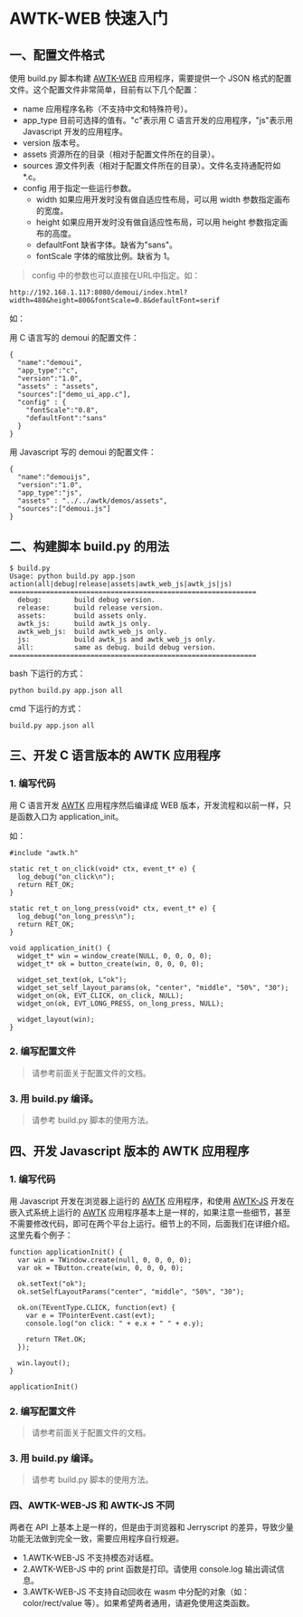 ﻿# AWTK-WEB 快速入门

## 一、配置文件格式

使用 build.py 脚本构建 [AWTK-WEB](https://github.com/zlgopen/awtk-web) 应用程序，需要提供一个 JSON 格式的配置文件。这个配置文件非常简单，目前有以下几个配置：

* name 应用程序名称（不支持中文和特殊符号）。
* app_type 目前可选择的值有。"c"表示用 C 语言开发的应用程序，"js"表示用 Javascript 开发的应用程序。
* version 版本号。
* assets 资源所在的目录（相对于配置文件所在的目录）。
* sources 源文件列表（相对于配置文件所在的目录）。文件名支持通配符如*.c。
* config 用于指定一些运行参数。
  * width 如果应用开发时没有做自适应性布局，可以用 width 参数指定画布的宽度。
  * height 如果应用开发时没有做自适应性布局，可以用 height 参数指定画布的高度。
  * defaultFont 缺省字体。缺省为"sans"。
  * fontScale 字体的缩放比例。缺省为 1。

> config 中的参数也可以直接在URL中指定。如：

```
http://192.168.1.117:8080/demoui/index.html?width=480&height=800&fontScale=0.8&defaultFont=serif
```

如：

用 C 语言写的 demoui 的配置文件：

```
{
  "name":"demoui",
  "app_type":"c",
  "version":"1.0",
  "assets" : "assets",
  "sources":["demo_ui_app.c"],
  "config" : {
    "fontScale":"0.8",
    "defaultFont":"sans"
  }
}
```

用 Javascript 写的 demoui 的配置文件：

```
{
  "name":"demouijs",
  "version":"1.0",
  "app_type":"js",
  "assets" : "../../awtk/demos/assets",
  "sources":["demoui.js"]
}
```

## 二、构建脚本 build.py 的用法

```
$ build.py
Usage: python build.py app.json action(all|debug|release|assets|awtk_web_js|awtk_js|js)
=============================================================
  debug:        build debug version.
  release:      build release version.
  assets:       build assets only.
  awtk_js:      build awtk_js only.
  awtk_web_js:  build awtk_web_js only.
  js:           build awtk_js and awtk_web_js only.
  all:          same as debug. build debug version.
=============================================================
```

bash 下运行的方式：
```
python build.py app.json all
```

cmd 下运行的方式：
```
build.py app.json all
```

## 三、开发 C 语言版本的 AWTK 应用程序

### 1. 编写代码

用 C 语言开发 [AWTK](https://github.com/zlgopen/awtk) 应用程序然后编译成 WEB 版本，开发流程和以前一样，只是函数入口为 application_init。

如：

```
#include "awtk.h"

static ret_t on_click(void* ctx, event_t* e) {
  log_debug("on_click\n");
  return RET_OK;
}

static ret_t on_long_press(void* ctx, event_t* e) {
  log_debug("on_long_press\n");
  return RET_OK;
}

void application_init() {
  widget_t* win = window_create(NULL, 0, 0, 0, 0);
  widget_t* ok = button_create(win, 0, 0, 0, 0);

  widget_set_text(ok, L"ok");
  widget_set_self_layout_params(ok, "center", "middle", "50%", "30");
  widget_on(ok, EVT_CLICK, on_click, NULL);
  widget_on(ok, EVT_LONG_PRESS, on_long_press, NULL);

  widget_layout(win);
}
```

### 2. 编写配置文件

> 请参考前面关于配置文件的文档。

### 3. 用 build.py 编译。

> 请参考 build.py 脚本的使用方法。

## 四、开发 Javascript 版本的 AWTK 应用程序

### 1. 编写代码

用 Javascript 开发在浏览器上运行的 [AWTK](https://github.com/zlgopen/awtk) 应用程序，和使用 [AWTK-JS](https://github.com/zlgopen/awtk-js)  开发在嵌入式系统上运行的 [AWTK](https://github.com/zlgopen/awtk) 应用程序基本上是一样的，如果注意一些细节，甚至不需要修改代码，即可在两个平台上运行。细节上的不同，后面我们在详细介绍。这里先看个例子：

```
function applicationInit() {
  var win = TWindow.create(null, 0, 0, 0, 0);
  var ok = TButton.create(win, 0, 0, 0, 0);

  ok.setText("ok");
  ok.setSelfLayoutParams("center", "middle", "50%", "30");

  ok.on(TEventType.CLICK, function(evt) {
    var e = TPointerEvent.cast(evt);
    console.log("on click: " + e.x + " " + e.y);

    return TRet.OK;
  });

  win.layout();
}

applicationInit()
```

### 2. 编写配置文件

> 请参考前面关于配置文件的文档。

### 3. 用 build.py 编译。

> 请参考 build.py 脚本的使用方法。

### 四、AWTK-WEB-JS 和 AWTK-JS 不同

两者在 API 上基本上是一样的，但是由于浏览器和 Jerryscript 的差异，导致少量功能无法做到完全一致，需要应用程序自行规避。

* 1.AWTK-WEB-JS 不支持模态对话框。
* 2.AWTK-WEB-JS 中的 print 函数是打印。请使用 console.log 输出调试信息。
* 3.AWTK-WEB-JS 不支持自动回收在 wasm 中分配的对象（如：color/rect/value 等）。如果希望两者通用，请避免使用这类函数。
